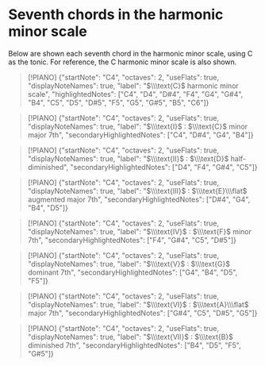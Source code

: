 # Seventh chords in the harmonic minor scale
Below are shown each seventh chord in the harmonic minor scale, using $\text{C}$ as the tonic. For reference, the $\text{C}$ harmonic minor scale is also shown.

> [!PIANO]
> {"startNote": "C4", "octaves": 2, "useFlats": true, "displayNoteNames": true, "label": "$\\\text{C}$ harmonic minor scale", "highlightedNotes": ["C4", "D4", "D#4", "F4", "G4", "G#4", "B4", "C5", "D5", "D#5", "F5", "G5", "G#5", "B5", "C6"]}

> [!PIANO]
> {"startNote": "C4", "octaves": 2, "useFlats": true, "displayNoteNames": true, "label": "$\\\text{I}$ : $\\\text{C}$ minor major 7th", "secondaryHighlightedNotes": ["C4", "D#4", "G4", "B4"]}

> [!PIANO]
> {"startNote": "C4", "octaves": 2, "useFlats": true, "displayNoteNames": true, "label": "$\\\text{II}$ : $\\\text{D}$ half-diminished", "secondaryHighlightedNotes": ["D4", "F4", "G#4", "C5"]}

> [!PIANO]
> {"startNote": "C4", "octaves": 2, "useFlats": true, "displayNoteNames": true, "label": "$\\\text{III}$ : $\\\text{E}\\\flat$ augmented major 7th", "secondaryHighlightedNotes": ["D#4", "G4", "B4", "D5"]}

> [!PIANO]
> {"startNote": "C4", "octaves": 2, "useFlats": true, "displayNoteNames": true, "label": "$\\\text{IV}$ : $\\\text{F}$ minor 7th", "secondaryHighlightedNotes": ["F4", "G#4", "C5", "D#5"]}

> [!PIANO]
> {"startNote": "C4", "octaves": 2, "useFlats": true, "displayNoteNames": true, "label": "$\\\text{V}$ : $\\\text{G}$ dominant 7th", "secondaryHighlightedNotes": ["G4", "B4", "D5", "F5"]}

> [!PIANO]
> {"startNote": "C4", "octaves": 2, "useFlats": true, "displayNoteNames": true, "label": "$\\\text{VI}$ : $\\\text{A}\\\flat$ major 7th", "secondaryHighlightedNotes": ["G#4", "C5", "D#5", "G5"]}

> [!PIANO]
> {"startNote": "C4", "octaves": 2, "useFlats": true, "displayNoteNames": true, "label": "$\\\text{VII}$ : $\\\text{B}$ diminished 7th", "secondaryHighlightedNotes": ["B4", "D5", "F5", "G#5"]}

